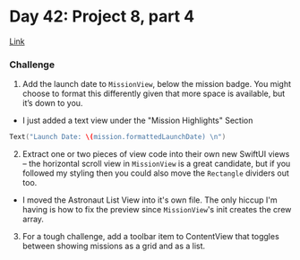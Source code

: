 # Day 42: Project 8, part 4
[Link](https://www.hackingwithswift.com/100/swiftui/42)

### Challenge
1. Add the launch date to `MissionView`, below the mission badge. You might choose to format this differently given that more space is available, but it’s down to you.
* I just added a text view under the "Mission Highlights" Section
```swift
Text("Launch Date: \(mission.formattedLaunchDate) \n")
```

2. Extract one or two pieces of view code into their own new SwiftUI views – the horizontal scroll view in `MissionView` is a great candidate, but if you followed my styling then you could also move the `Rectangle` dividers out too.
* I moved the Astronaut List View into it's own file. The only hiccup I'm having is how to fix the preview since `MissionView`'s init creates the crew array.

3. For a tough challenge, add a toolbar item to ContentView that toggles between showing missions as a grid and as a list.
```swift

```